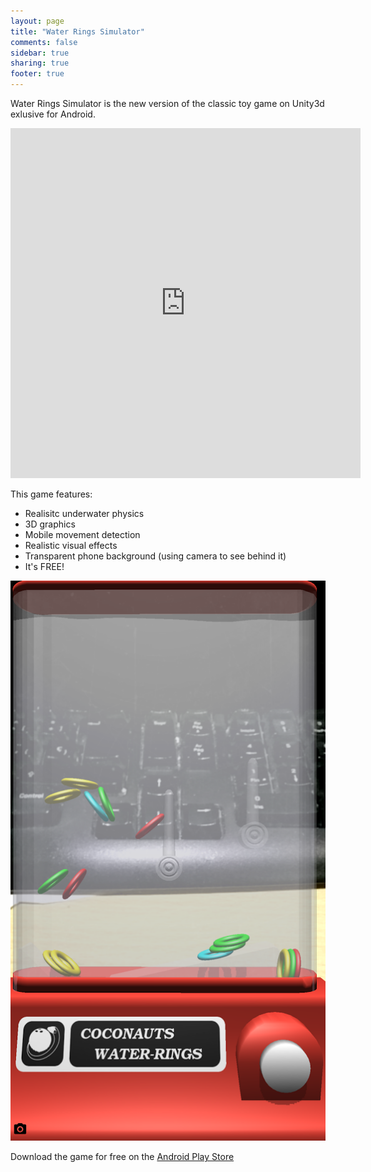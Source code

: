 ```yaml
---
layout: page
title: "Water Rings Simulator"
comments: false
sidebar: true
sharing: true
footer: true
---
```


Water Rings Simulator is the new version of the classic toy game on Unity3d exlusive for Android. 

<iframe width="560" height="560" src="https://www.youtube.com/embed/5VBlgFSvP_w" frameborder="0" allowfullscreen></iframe>

This game features: 

- Realisitc underwater physics
- 3D graphics
- Mobile movement detection
- Realistic visual effects
- Transparent phone background (using camera to see behind it)
- It's FREE!

![game screenshot](/images/posts/2017-04-20-water-rings-simulator/transparent.png)

Download the game for free on the [Android Play Store](https://play.google.com/store/apps/details?id=net.coconauts.water3d)